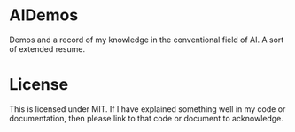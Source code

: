 # AIDemos
Demos and a record of my knowledge in the conventional field of AI. A sort of extended resume.

# License
This is licensed under MIT. If I have explained something well in my code or documentation, then please link to that code or document to acknowledge.
